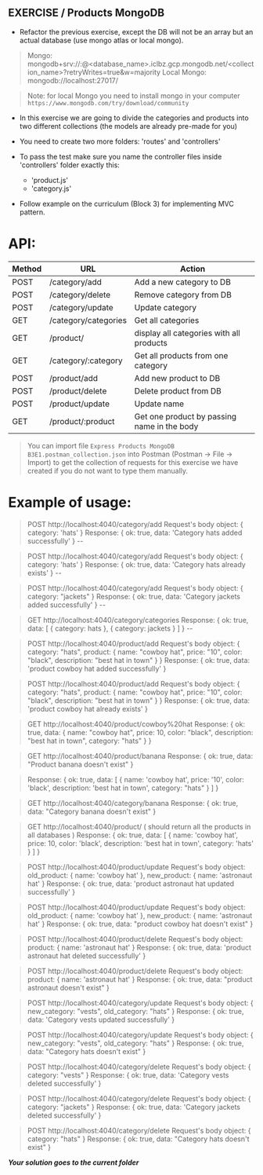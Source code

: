 ## EXERCISE / Products MongoDB

- Refactor the previous exercise, except the DB will not be an array but an actual database (use mongo atlas or local mongo).

> Mongo: mongodb+srv://<username>:<password>@<database_name>.iclbz.gcp.mongodb.net/<collection_name>?retryWrites=true&w=majority
> Local Mongo: mongodb://localhost:27017/

> Note: for local Mongo you need to install mongo in your computer
> `https://www.mongodb.com/try/download/community`

- In this exercise we are going to divide the categories and products into two different collections (the models are already pre-made for you)

- You need to create two more folders: 'routes' and 'controllers'

- To pass the test make sure you name the controller files inside 'controllers' folder exactly this:

  - 'product.js'
  - 'category.js'

- Follow example on the curriculum (Block 3) for implementing MVC pattern.

# API:

| Method | URL                  | Action                                      |
| ------ | -------------------- | ------------------------------------------- |
| POST   | /category/add        | Add a new category to DB                    |
| POST   | /category/delete     | Remove category from DB                     |
| POST   | /category/update     | Update category                             |
| GET    | /category/categories | Get all categories                          |
| GET    | /product/            | display all categories with all products    |
| GET    | /category/:category  | Get all products from one category          |
| POST   | /product/add         | Add new product to DB                       |
| POST   | /product/delete      | Delete product from DB                      |
| POST   | /product/update      | Update name                                 |
| GET    | /product/:product    | Get one product by passing name in the body |

> You can import file `Express Products MongoDB B3E1.postman_collection.json` into Postman (Postman -> File -> Import) to get the collection of requests for this exercise we have created if you do not want to type them manually.

# Example of usage:

> POST http://localhost:4040/category/add
> Request's body object: { category: 'hats' }
> Response: { ok: true, data: 'Category hats added successfully' } --

> POST http://localhost:4040/category/add
> Request's body object: { category: 'hats' }
> Response: { ok: true, data: 'Category hats already exists' } --

> POST http://localhost:4040/category/add
> Request's body object: { category: "jackets" }
> Response: { ok: true, data: 'Category jackets added successfully' } --

> GET http://localhost:4040/category/categories
> Response: { ok: true, data: [ { category: hats }, { category: jackets } ] } --

> POST http://localhost:4040/product/add
> Request's body object: { category: "hats", product: { name: "cowboy hat", price: "10", color: "black", description: "best hat in town" } }
> Response: { ok: true, data: 'product cowboy hat added successfully' }

> POST http://localhost:4040/product/add
> Request's body object: { category: "hats", product: { name: "cowboy hat", price: "10", color: "black", description: "best hat in town" } }
> Response: { ok: true, data: 'product cowboy hat already exists' }

> GET http://localhost:4040/product/cowboy%20hat
> Response: { ok: true, data: { name: "cowboy hat", price: 10, color: "black", description: "best hat in town", category: "hats" } }

> GET http://localhost:4040/product/banana
> Response: { ok: true, data: "Product banana doesn't exist" }

> Response: { ok: true, data: [ { name: 'cowboy hat', price: '10', color: 'black', description: 'best hat in town', category: "hats" } ] }

> GET http://localhost:4040/category/banana
> Response: { ok: true, data: "Category banana doesn't exist" }

> GET http://localhost:4040/product/ ( should return all the products in all databases )
> Response: { ok: true, data: [ { name: 'cowboy hat', price: 10, color: 'black', description: 'best hat in town', category: 'hats' } ] }

> POST http://localhost:4040/product/update
> Request's body object: old_product: { name: 'cowboy hat' }, new_product: { name: 'astronaut hat' }
> Response: { ok: true, data: 'product astronaut hat updated successfully' }

> POST http://localhost:4040/product/update
> Request's body object: old_product: { name: 'cowboy hat' }, new_product: { name: 'astronaut hat' }
> Response: { ok: true, data: "product cowboy hat doesn't exist" }

> POST http://localhost:4040/product/delete
> Request's body object: product: { name: 'astronaut hat' }
> Response: { ok: true, data: 'product astronaut hat deleted successfully' }

> POST http://localhost:4040/product/delete
> Request's body object: product: { name: 'astronaut hat' }
> Response: { ok: true, data: "product astronaut doesn't exist" }

> POST http://localhost:4040/category/update
> Request's body object: { new_category: "vests", old_category: "hats" }
> Response: { ok: true, data: 'Category vests updated successfully' }

> POST http://localhost:4040/category/update
> Request's body object: { new_category: "vests", old_category: "hats" }
> Response: { ok: true, data: "Category hats doesn't exist" }

> POST http://localhost:4040/category/delete
> Request's body object: { category: "vests" }
> Response: { ok: true, data: 'Category vests deleted successfully' }

> POST http://localhost:4040/category/delete
> Request's body object: { category: "jackets" }
> Response: { ok: true, data: 'Category jackets deleted successfully' }

> POST http://localhost:4040/category/delete
> Request's body object: { category: "hats" }
> Response: { ok: true, data: "Category hats doesn't exist" }

**_Your solution goes to the current folder_**
